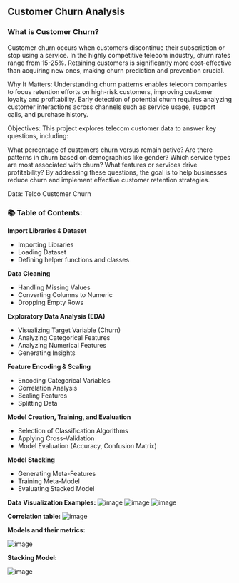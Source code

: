 ## Customer Churn Analysis
### What is Customer Churn?
Customer churn occurs when customers discontinue their subscription or stop using a service. In the highly competitive telecom industry, churn rates range from 15-25%. Retaining customers is significantly more cost-effective than acquiring new ones, making churn prediction and prevention crucial.

Why It Matters:
Understanding churn patterns enables telecom companies to focus retention efforts on high-risk customers, improving customer loyalty and profitability. Early detection of potential churn requires analyzing customer interactions across channels such as service usage, support calls, and purchase history.

Objectives:
This project explores telecom customer data to answer key questions, including:

What percentage of customers churn versus remain active?
Are there patterns in churn based on demographics like gender?
Which service types are most associated with churn?
What features or services drive profitability?
By addressing these questions, the goal is to help businesses reduce churn and implement effective customer retention strategies.

Data: Telco Customer Churn

### 📚 Table of Contents:

**Import Libraries & Dataset**
* Importing Libraries
* Loading Dataset
* Defining helper functions and classes

**Data Cleaning**
* Handling Missing Values
* Converting Columns to Numeric
* Dropping Empty Rows

**Exploratory Data Analysis (EDA)**
* Visualizing Target Variable (Churn)
* Analyzing Categorical Features
* Analyzing Numerical Features
* Generating Insights

**Feature Encoding & Scaling**
* Encoding Categorical Variables
* Correlation Analysis
* Scaling Features
* Splitting Data

**Model Creation, Training, and Evaluation**
* Selection of Classification Algorithms
* Applying Cross-Validation
* Model Evaluation (Accuracy, Confusion Matrix)

**Model Stacking**
* Generating Meta-Features
* Training Meta-Model
* Evaluating Stacked Model

**Data Visualization Examples:**
![image](https://github.com/user-attachments/assets/bd1be2bd-cfab-4d16-9246-e4e26b9b256b)
![image](https://github.com/user-attachments/assets/7e4693f0-491e-4ae1-a88f-1024447f1a35)
![image](https://github.com/user-attachments/assets/4ce1d69c-65e8-4873-a3d1-c4d24298c873)

**Correlation table:**
![image](https://github.com/user-attachments/assets/6329f8dc-6178-4376-9ea8-8e5d79523ee7)

**Models and their metrics:**

![image](https://github.com/user-attachments/assets/aa35943b-ec71-4b68-805e-cca07dd97922)

**Stacking Model:**

![image](https://github.com/user-attachments/assets/f560a34b-1cf9-4b1c-bac5-a0a82c83c5ec)


